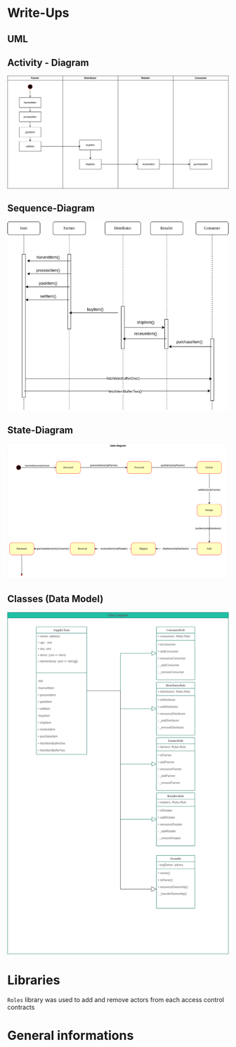 # Write-Ups

## UML

## Activity - Diagram

![Activity-Diagram](/docs/activity-diagram.png)

## Sequence-Diagram

![Sequence-Diagram](/docs/sequence-diagram.png)

## State-Diagram

![State-Diagram](/docs/state-diagram.png)

## Classes (Data Model)

![Classes-Diagram](/docs/class-diagramm.png)

# Libraries
`Roles` library was used to add and remove actors from each access control contracts

# General informations
